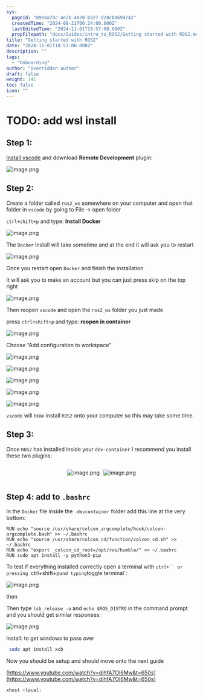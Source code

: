 ```yaml
---
sys:
  pageId: "89e0a78c-4e2b-4070-b327-d28cb0694742"
  createdTime: "2024-08-21T00:24:00.000Z"
  lastEditedTime: "2024-11-01T18:57:00.000Z"
  propFilepath: "docs/Guides/intro_to_ROS2/Getting started with ROS2.md"
title: "Getting started with ROS2"
date: "2024-11-01T18:57:00.000Z"
description: ""
tags:
  - "Onboarding"
author: "Overridden author"
draft: false
weight: 141
toc: false
icon: ""
---
```


# TODO: add wsl install

## Step 1:

[Install vscode](https://code.visualstudio.com/download) and download **Remote Development** plugin:

![image.png](https://prod-files-secure.s3.us-west-2.amazonaws.com/d518164a-d88e-44d1-a4ee-3adb3bd8bce0/efb52993-1881-4a40-b95e-6f020334f022/image.png?X-Amz-Algorithm=AWS4-HMAC-SHA256&X-Amz-Content-Sha256=UNSIGNED-PAYLOAD&X-Amz-Credential=ASIAZI2LB466V6SKE7AX%2F20250216%2Fus-west-2%2Fs3%2Faws4_request&X-Amz-Date=20250216T200749Z&X-Amz-Expires=3600&X-Amz-Security-Token=IQoJb3JpZ2luX2VjEDwaCXVzLXdlc3QtMiJHMEUCICp7fuZthHhX3wEcsDUbutBWKe%2FRjmtwATVcg22%2F%2Bfj4AiEA%2FUH6rvqwMLv62vDtqXSUC2qt2QFPopw8h4pH%2FRA7GHcq%2FwMIZRAAGgw2Mzc0MjMxODM4MDUiDFW1GONXxRkxUxF1ICrcAwihrBPv7F0Z1Qykzpek9GMo%2FY2u1Eo4hMVMZY4HgGQRqN0Wyxry6LkmPhPngQ1WEG9j%2B1zEBoqxJ1WO7tI%2FeN2wtT%2BRplsmMLsbFk0OIEiV0o5zeyzfA9dOBBjdhZIljB7EKIe58TJlmiQSCDUb9s1%2Ba3%2FAlKk9d9yduJJOrQhyhxE9KtfwEGyek2m5PJlujPg%2BdpVoof8B5tBD9%2BbWRnT1hMmtahSOm6hpb9X3COHl9gXgskW7sbOFSepeD9br75hbelQr37B%2B7LHD7P%2FI38ZTsQYGsNXKDVAnQPKBF28IK4TlhzOiguKjkPpBUYGHFOFF7%2BwYqL22jxJ%2FBlMNg89JOIHp4g75BN%2BcLCStzdBhc%2B3lX1Le2PsnYsSeAvccoCywWvF%2BoHnTN0WhGZSYlJmr2CvhvZntv7IJlSQYdEj0Jfxxg3MOwigvrfFwRWOR9uMU0F%2FmGd0szGAkZS0iFCtkMYEIpOfrLJ9CYjlxoC5pA2%2FvwigSQCHO80y2zbEi5%2FOuxJRDfd43S8NqJWeyagwfjoWyMNnoFZ06K7u0Wmop6Y41gwNaW0d2aioKymCUS%2Bl2014NBhBCTNMnx9Yqb2TrsqRuqC%2FhFJegw0hhAuSgQWnlow9nhgRqoOaEMN%2BHyb0GOqUBB9VE3GM953bGubgyTgyJvybY4iq5BKwcESB9tRx6d9nEJWf0yhq8q7OU7n7UyGvvJo%2BlvHn%2BrwFHkBZ1So1oak0BqSJ1ic%2BLt14XqM5wDvLpKNq3tPP%2B9oSEl8QS0NpNVywgbWRi3FHGDIeWDRXIeEIrKNV7ofJK35es7gHikvXl0TIo2hoVZObJtwGILmv%2FfrFe5ja4u0hvVWVbp%2B%2B590hiqNms&X-Amz-Signature=d9eed87631e827f48b2e5200da5dcb7d2e85338c213719462aed5989e1bb3fdc&X-Amz-SignedHeaders=host&x-id=GetObject)

## Step 2:

Create a folder called `ros2_ws` somewhere on your computer and open that folder in `vscode` by going to File → open folder 

`ctrl+shift+p` and type: **Install Docker**

![image.png](https://prod-files-secure.s3.us-west-2.amazonaws.com/d518164a-d88e-44d1-a4ee-3adb3bd8bce0/2269dc0e-1cd5-47ff-bceb-c04ad9b2eab0/image.png?X-Amz-Algorithm=AWS4-HMAC-SHA256&X-Amz-Content-Sha256=UNSIGNED-PAYLOAD&X-Amz-Credential=ASIAZI2LB466V6SKE7AX%2F20250216%2Fus-west-2%2Fs3%2Faws4_request&X-Amz-Date=20250216T200749Z&X-Amz-Expires=3600&X-Amz-Security-Token=IQoJb3JpZ2luX2VjEDwaCXVzLXdlc3QtMiJHMEUCICp7fuZthHhX3wEcsDUbutBWKe%2FRjmtwATVcg22%2F%2Bfj4AiEA%2FUH6rvqwMLv62vDtqXSUC2qt2QFPopw8h4pH%2FRA7GHcq%2FwMIZRAAGgw2Mzc0MjMxODM4MDUiDFW1GONXxRkxUxF1ICrcAwihrBPv7F0Z1Qykzpek9GMo%2FY2u1Eo4hMVMZY4HgGQRqN0Wyxry6LkmPhPngQ1WEG9j%2B1zEBoqxJ1WO7tI%2FeN2wtT%2BRplsmMLsbFk0OIEiV0o5zeyzfA9dOBBjdhZIljB7EKIe58TJlmiQSCDUb9s1%2Ba3%2FAlKk9d9yduJJOrQhyhxE9KtfwEGyek2m5PJlujPg%2BdpVoof8B5tBD9%2BbWRnT1hMmtahSOm6hpb9X3COHl9gXgskW7sbOFSepeD9br75hbelQr37B%2B7LHD7P%2FI38ZTsQYGsNXKDVAnQPKBF28IK4TlhzOiguKjkPpBUYGHFOFF7%2BwYqL22jxJ%2FBlMNg89JOIHp4g75BN%2BcLCStzdBhc%2B3lX1Le2PsnYsSeAvccoCywWvF%2BoHnTN0WhGZSYlJmr2CvhvZntv7IJlSQYdEj0Jfxxg3MOwigvrfFwRWOR9uMU0F%2FmGd0szGAkZS0iFCtkMYEIpOfrLJ9CYjlxoC5pA2%2FvwigSQCHO80y2zbEi5%2FOuxJRDfd43S8NqJWeyagwfjoWyMNnoFZ06K7u0Wmop6Y41gwNaW0d2aioKymCUS%2Bl2014NBhBCTNMnx9Yqb2TrsqRuqC%2FhFJegw0hhAuSgQWnlow9nhgRqoOaEMN%2BHyb0GOqUBB9VE3GM953bGubgyTgyJvybY4iq5BKwcESB9tRx6d9nEJWf0yhq8q7OU7n7UyGvvJo%2BlvHn%2BrwFHkBZ1So1oak0BqSJ1ic%2BLt14XqM5wDvLpKNq3tPP%2B9oSEl8QS0NpNVywgbWRi3FHGDIeWDRXIeEIrKNV7ofJK35es7gHikvXl0TIo2hoVZObJtwGILmv%2FfrFe5ja4u0hvVWVbp%2B%2B590hiqNms&X-Amz-Signature=e185d8e4b7b90057d3ac9ade43b7a532b9ae987faffe4b19c6558e501e0f9e8c&X-Amz-SignedHeaders=host&x-id=GetObject)

The `Docker` install will take sometime and at the end it will ask you to restart

![image.png](https://prod-files-secure.s3.us-west-2.amazonaws.com/d518164a-d88e-44d1-a4ee-3adb3bd8bce0/ed233f78-be33-4b1f-b89c-9c346c0e961e/image.png?X-Amz-Algorithm=AWS4-HMAC-SHA256&X-Amz-Content-Sha256=UNSIGNED-PAYLOAD&X-Amz-Credential=ASIAZI2LB466V6SKE7AX%2F20250216%2Fus-west-2%2Fs3%2Faws4_request&X-Amz-Date=20250216T200749Z&X-Amz-Expires=3600&X-Amz-Security-Token=IQoJb3JpZ2luX2VjEDwaCXVzLXdlc3QtMiJHMEUCICp7fuZthHhX3wEcsDUbutBWKe%2FRjmtwATVcg22%2F%2Bfj4AiEA%2FUH6rvqwMLv62vDtqXSUC2qt2QFPopw8h4pH%2FRA7GHcq%2FwMIZRAAGgw2Mzc0MjMxODM4MDUiDFW1GONXxRkxUxF1ICrcAwihrBPv7F0Z1Qykzpek9GMo%2FY2u1Eo4hMVMZY4HgGQRqN0Wyxry6LkmPhPngQ1WEG9j%2B1zEBoqxJ1WO7tI%2FeN2wtT%2BRplsmMLsbFk0OIEiV0o5zeyzfA9dOBBjdhZIljB7EKIe58TJlmiQSCDUb9s1%2Ba3%2FAlKk9d9yduJJOrQhyhxE9KtfwEGyek2m5PJlujPg%2BdpVoof8B5tBD9%2BbWRnT1hMmtahSOm6hpb9X3COHl9gXgskW7sbOFSepeD9br75hbelQr37B%2B7LHD7P%2FI38ZTsQYGsNXKDVAnQPKBF28IK4TlhzOiguKjkPpBUYGHFOFF7%2BwYqL22jxJ%2FBlMNg89JOIHp4g75BN%2BcLCStzdBhc%2B3lX1Le2PsnYsSeAvccoCywWvF%2BoHnTN0WhGZSYlJmr2CvhvZntv7IJlSQYdEj0Jfxxg3MOwigvrfFwRWOR9uMU0F%2FmGd0szGAkZS0iFCtkMYEIpOfrLJ9CYjlxoC5pA2%2FvwigSQCHO80y2zbEi5%2FOuxJRDfd43S8NqJWeyagwfjoWyMNnoFZ06K7u0Wmop6Y41gwNaW0d2aioKymCUS%2Bl2014NBhBCTNMnx9Yqb2TrsqRuqC%2FhFJegw0hhAuSgQWnlow9nhgRqoOaEMN%2BHyb0GOqUBB9VE3GM953bGubgyTgyJvybY4iq5BKwcESB9tRx6d9nEJWf0yhq8q7OU7n7UyGvvJo%2BlvHn%2BrwFHkBZ1So1oak0BqSJ1ic%2BLt14XqM5wDvLpKNq3tPP%2B9oSEl8QS0NpNVywgbWRi3FHGDIeWDRXIeEIrKNV7ofJK35es7gHikvXl0TIo2hoVZObJtwGILmv%2FfrFe5ja4u0hvVWVbp%2B%2B590hiqNms&X-Amz-Signature=cd9dee436cffb2108415b713d6d3b2bf9bd2ff859c04da4dc2cf45bf8a95bece&X-Amz-SignedHeaders=host&x-id=GetObject)

Once you restart open `Docker` and finish the installation

It will ask you to make an account but you can just press skip on the top right

![image.png](https://prod-files-secure.s3.us-west-2.amazonaws.com/d518164a-d88e-44d1-a4ee-3adb3bd8bce0/21010ad9-1659-4fd9-9f59-9932a09b2a3d/image.png?X-Amz-Algorithm=AWS4-HMAC-SHA256&X-Amz-Content-Sha256=UNSIGNED-PAYLOAD&X-Amz-Credential=ASIAZI2LB466V6SKE7AX%2F20250216%2Fus-west-2%2Fs3%2Faws4_request&X-Amz-Date=20250216T200749Z&X-Amz-Expires=3600&X-Amz-Security-Token=IQoJb3JpZ2luX2VjEDwaCXVzLXdlc3QtMiJHMEUCICp7fuZthHhX3wEcsDUbutBWKe%2FRjmtwATVcg22%2F%2Bfj4AiEA%2FUH6rvqwMLv62vDtqXSUC2qt2QFPopw8h4pH%2FRA7GHcq%2FwMIZRAAGgw2Mzc0MjMxODM4MDUiDFW1GONXxRkxUxF1ICrcAwihrBPv7F0Z1Qykzpek9GMo%2FY2u1Eo4hMVMZY4HgGQRqN0Wyxry6LkmPhPngQ1WEG9j%2B1zEBoqxJ1WO7tI%2FeN2wtT%2BRplsmMLsbFk0OIEiV0o5zeyzfA9dOBBjdhZIljB7EKIe58TJlmiQSCDUb9s1%2Ba3%2FAlKk9d9yduJJOrQhyhxE9KtfwEGyek2m5PJlujPg%2BdpVoof8B5tBD9%2BbWRnT1hMmtahSOm6hpb9X3COHl9gXgskW7sbOFSepeD9br75hbelQr37B%2B7LHD7P%2FI38ZTsQYGsNXKDVAnQPKBF28IK4TlhzOiguKjkPpBUYGHFOFF7%2BwYqL22jxJ%2FBlMNg89JOIHp4g75BN%2BcLCStzdBhc%2B3lX1Le2PsnYsSeAvccoCywWvF%2BoHnTN0WhGZSYlJmr2CvhvZntv7IJlSQYdEj0Jfxxg3MOwigvrfFwRWOR9uMU0F%2FmGd0szGAkZS0iFCtkMYEIpOfrLJ9CYjlxoC5pA2%2FvwigSQCHO80y2zbEi5%2FOuxJRDfd43S8NqJWeyagwfjoWyMNnoFZ06K7u0Wmop6Y41gwNaW0d2aioKymCUS%2Bl2014NBhBCTNMnx9Yqb2TrsqRuqC%2FhFJegw0hhAuSgQWnlow9nhgRqoOaEMN%2BHyb0GOqUBB9VE3GM953bGubgyTgyJvybY4iq5BKwcESB9tRx6d9nEJWf0yhq8q7OU7n7UyGvvJo%2BlvHn%2BrwFHkBZ1So1oak0BqSJ1ic%2BLt14XqM5wDvLpKNq3tPP%2B9oSEl8QS0NpNVywgbWRi3FHGDIeWDRXIeEIrKNV7ofJK35es7gHikvXl0TIo2hoVZObJtwGILmv%2FfrFe5ja4u0hvVWVbp%2B%2B590hiqNms&X-Amz-Signature=3f62fb7d3869ec2c1b6d1496e26a55b37c4c5079772f0770511f56628109621d&X-Amz-SignedHeaders=host&x-id=GetObject)

Then reopen `vscode` and open the `ros2_ws` folder you just made

press `ctrl+shift+p` and type: **reopen in container**

![image.png](https://prod-files-secure.s3.us-west-2.amazonaws.com/d518164a-d88e-44d1-a4ee-3adb3bd8bce0/4e93b8c2-41ad-488c-8095-c74205196118/image.png?X-Amz-Algorithm=AWS4-HMAC-SHA256&X-Amz-Content-Sha256=UNSIGNED-PAYLOAD&X-Amz-Credential=ASIAZI2LB466V6SKE7AX%2F20250216%2Fus-west-2%2Fs3%2Faws4_request&X-Amz-Date=20250216T200749Z&X-Amz-Expires=3600&X-Amz-Security-Token=IQoJb3JpZ2luX2VjEDwaCXVzLXdlc3QtMiJHMEUCICp7fuZthHhX3wEcsDUbutBWKe%2FRjmtwATVcg22%2F%2Bfj4AiEA%2FUH6rvqwMLv62vDtqXSUC2qt2QFPopw8h4pH%2FRA7GHcq%2FwMIZRAAGgw2Mzc0MjMxODM4MDUiDFW1GONXxRkxUxF1ICrcAwihrBPv7F0Z1Qykzpek9GMo%2FY2u1Eo4hMVMZY4HgGQRqN0Wyxry6LkmPhPngQ1WEG9j%2B1zEBoqxJ1WO7tI%2FeN2wtT%2BRplsmMLsbFk0OIEiV0o5zeyzfA9dOBBjdhZIljB7EKIe58TJlmiQSCDUb9s1%2Ba3%2FAlKk9d9yduJJOrQhyhxE9KtfwEGyek2m5PJlujPg%2BdpVoof8B5tBD9%2BbWRnT1hMmtahSOm6hpb9X3COHl9gXgskW7sbOFSepeD9br75hbelQr37B%2B7LHD7P%2FI38ZTsQYGsNXKDVAnQPKBF28IK4TlhzOiguKjkPpBUYGHFOFF7%2BwYqL22jxJ%2FBlMNg89JOIHp4g75BN%2BcLCStzdBhc%2B3lX1Le2PsnYsSeAvccoCywWvF%2BoHnTN0WhGZSYlJmr2CvhvZntv7IJlSQYdEj0Jfxxg3MOwigvrfFwRWOR9uMU0F%2FmGd0szGAkZS0iFCtkMYEIpOfrLJ9CYjlxoC5pA2%2FvwigSQCHO80y2zbEi5%2FOuxJRDfd43S8NqJWeyagwfjoWyMNnoFZ06K7u0Wmop6Y41gwNaW0d2aioKymCUS%2Bl2014NBhBCTNMnx9Yqb2TrsqRuqC%2FhFJegw0hhAuSgQWnlow9nhgRqoOaEMN%2BHyb0GOqUBB9VE3GM953bGubgyTgyJvybY4iq5BKwcESB9tRx6d9nEJWf0yhq8q7OU7n7UyGvvJo%2BlvHn%2BrwFHkBZ1So1oak0BqSJ1ic%2BLt14XqM5wDvLpKNq3tPP%2B9oSEl8QS0NpNVywgbWRi3FHGDIeWDRXIeEIrKNV7ofJK35es7gHikvXl0TIo2hoVZObJtwGILmv%2FfrFe5ja4u0hvVWVbp%2B%2B590hiqNms&X-Amz-Signature=c6ac126b7961de9667ad2ac60092ff93830cfd33636ae60bedef3ba38e3d7f3e&X-Amz-SignedHeaders=host&x-id=GetObject)

Choose “Add configuration to workspace”

![image.png](https://prod-files-secure.s3.us-west-2.amazonaws.com/d518164a-d88e-44d1-a4ee-3adb3bd8bce0/9560b282-5060-4989-ba37-97e7b2c22476/image.png?X-Amz-Algorithm=AWS4-HMAC-SHA256&X-Amz-Content-Sha256=UNSIGNED-PAYLOAD&X-Amz-Credential=ASIAZI2LB466V6SKE7AX%2F20250216%2Fus-west-2%2Fs3%2Faws4_request&X-Amz-Date=20250216T200749Z&X-Amz-Expires=3600&X-Amz-Security-Token=IQoJb3JpZ2luX2VjEDwaCXVzLXdlc3QtMiJHMEUCICp7fuZthHhX3wEcsDUbutBWKe%2FRjmtwATVcg22%2F%2Bfj4AiEA%2FUH6rvqwMLv62vDtqXSUC2qt2QFPopw8h4pH%2FRA7GHcq%2FwMIZRAAGgw2Mzc0MjMxODM4MDUiDFW1GONXxRkxUxF1ICrcAwihrBPv7F0Z1Qykzpek9GMo%2FY2u1Eo4hMVMZY4HgGQRqN0Wyxry6LkmPhPngQ1WEG9j%2B1zEBoqxJ1WO7tI%2FeN2wtT%2BRplsmMLsbFk0OIEiV0o5zeyzfA9dOBBjdhZIljB7EKIe58TJlmiQSCDUb9s1%2Ba3%2FAlKk9d9yduJJOrQhyhxE9KtfwEGyek2m5PJlujPg%2BdpVoof8B5tBD9%2BbWRnT1hMmtahSOm6hpb9X3COHl9gXgskW7sbOFSepeD9br75hbelQr37B%2B7LHD7P%2FI38ZTsQYGsNXKDVAnQPKBF28IK4TlhzOiguKjkPpBUYGHFOFF7%2BwYqL22jxJ%2FBlMNg89JOIHp4g75BN%2BcLCStzdBhc%2B3lX1Le2PsnYsSeAvccoCywWvF%2BoHnTN0WhGZSYlJmr2CvhvZntv7IJlSQYdEj0Jfxxg3MOwigvrfFwRWOR9uMU0F%2FmGd0szGAkZS0iFCtkMYEIpOfrLJ9CYjlxoC5pA2%2FvwigSQCHO80y2zbEi5%2FOuxJRDfd43S8NqJWeyagwfjoWyMNnoFZ06K7u0Wmop6Y41gwNaW0d2aioKymCUS%2Bl2014NBhBCTNMnx9Yqb2TrsqRuqC%2FhFJegw0hhAuSgQWnlow9nhgRqoOaEMN%2BHyb0GOqUBB9VE3GM953bGubgyTgyJvybY4iq5BKwcESB9tRx6d9nEJWf0yhq8q7OU7n7UyGvvJo%2BlvHn%2BrwFHkBZ1So1oak0BqSJ1ic%2BLt14XqM5wDvLpKNq3tPP%2B9oSEl8QS0NpNVywgbWRi3FHGDIeWDRXIeEIrKNV7ofJK35es7gHikvXl0TIo2hoVZObJtwGILmv%2FfrFe5ja4u0hvVWVbp%2B%2B590hiqNms&X-Amz-Signature=91a33c0d95770b12919b2f48751360a7ce0d9bff0730e839c1bb1ba477e60c90&X-Amz-SignedHeaders=host&x-id=GetObject)

![image.png](https://prod-files-secure.s3.us-west-2.amazonaws.com/d518164a-d88e-44d1-a4ee-3adb3bd8bce0/2ee63f81-886b-48e8-a553-dc6e5eac99e4/image.png?X-Amz-Algorithm=AWS4-HMAC-SHA256&X-Amz-Content-Sha256=UNSIGNED-PAYLOAD&X-Amz-Credential=ASIAZI2LB466V6SKE7AX%2F20250216%2Fus-west-2%2Fs3%2Faws4_request&X-Amz-Date=20250216T200749Z&X-Amz-Expires=3600&X-Amz-Security-Token=IQoJb3JpZ2luX2VjEDwaCXVzLXdlc3QtMiJHMEUCICp7fuZthHhX3wEcsDUbutBWKe%2FRjmtwATVcg22%2F%2Bfj4AiEA%2FUH6rvqwMLv62vDtqXSUC2qt2QFPopw8h4pH%2FRA7GHcq%2FwMIZRAAGgw2Mzc0MjMxODM4MDUiDFW1GONXxRkxUxF1ICrcAwihrBPv7F0Z1Qykzpek9GMo%2FY2u1Eo4hMVMZY4HgGQRqN0Wyxry6LkmPhPngQ1WEG9j%2B1zEBoqxJ1WO7tI%2FeN2wtT%2BRplsmMLsbFk0OIEiV0o5zeyzfA9dOBBjdhZIljB7EKIe58TJlmiQSCDUb9s1%2Ba3%2FAlKk9d9yduJJOrQhyhxE9KtfwEGyek2m5PJlujPg%2BdpVoof8B5tBD9%2BbWRnT1hMmtahSOm6hpb9X3COHl9gXgskW7sbOFSepeD9br75hbelQr37B%2B7LHD7P%2FI38ZTsQYGsNXKDVAnQPKBF28IK4TlhzOiguKjkPpBUYGHFOFF7%2BwYqL22jxJ%2FBlMNg89JOIHp4g75BN%2BcLCStzdBhc%2B3lX1Le2PsnYsSeAvccoCywWvF%2BoHnTN0WhGZSYlJmr2CvhvZntv7IJlSQYdEj0Jfxxg3MOwigvrfFwRWOR9uMU0F%2FmGd0szGAkZS0iFCtkMYEIpOfrLJ9CYjlxoC5pA2%2FvwigSQCHO80y2zbEi5%2FOuxJRDfd43S8NqJWeyagwfjoWyMNnoFZ06K7u0Wmop6Y41gwNaW0d2aioKymCUS%2Bl2014NBhBCTNMnx9Yqb2TrsqRuqC%2FhFJegw0hhAuSgQWnlow9nhgRqoOaEMN%2BHyb0GOqUBB9VE3GM953bGubgyTgyJvybY4iq5BKwcESB9tRx6d9nEJWf0yhq8q7OU7n7UyGvvJo%2BlvHn%2BrwFHkBZ1So1oak0BqSJ1ic%2BLt14XqM5wDvLpKNq3tPP%2B9oSEl8QS0NpNVywgbWRi3FHGDIeWDRXIeEIrKNV7ofJK35es7gHikvXl0TIo2hoVZObJtwGILmv%2FfrFe5ja4u0hvVWVbp%2B%2B590hiqNms&X-Amz-Signature=33ed710b83cdcc24fa430ea91ccf211f18acc259f63b76f152ca74b76becd2ff&X-Amz-SignedHeaders=host&x-id=GetObject)

![image.png](https://prod-files-secure.s3.us-west-2.amazonaws.com/d518164a-d88e-44d1-a4ee-3adb3bd8bce0/ae1580b2-b048-407e-aed9-b584224a7a04/image.png?X-Amz-Algorithm=AWS4-HMAC-SHA256&X-Amz-Content-Sha256=UNSIGNED-PAYLOAD&X-Amz-Credential=ASIAZI2LB466V6SKE7AX%2F20250216%2Fus-west-2%2Fs3%2Faws4_request&X-Amz-Date=20250216T200749Z&X-Amz-Expires=3600&X-Amz-Security-Token=IQoJb3JpZ2luX2VjEDwaCXVzLXdlc3QtMiJHMEUCICp7fuZthHhX3wEcsDUbutBWKe%2FRjmtwATVcg22%2F%2Bfj4AiEA%2FUH6rvqwMLv62vDtqXSUC2qt2QFPopw8h4pH%2FRA7GHcq%2FwMIZRAAGgw2Mzc0MjMxODM4MDUiDFW1GONXxRkxUxF1ICrcAwihrBPv7F0Z1Qykzpek9GMo%2FY2u1Eo4hMVMZY4HgGQRqN0Wyxry6LkmPhPngQ1WEG9j%2B1zEBoqxJ1WO7tI%2FeN2wtT%2BRplsmMLsbFk0OIEiV0o5zeyzfA9dOBBjdhZIljB7EKIe58TJlmiQSCDUb9s1%2Ba3%2FAlKk9d9yduJJOrQhyhxE9KtfwEGyek2m5PJlujPg%2BdpVoof8B5tBD9%2BbWRnT1hMmtahSOm6hpb9X3COHl9gXgskW7sbOFSepeD9br75hbelQr37B%2B7LHD7P%2FI38ZTsQYGsNXKDVAnQPKBF28IK4TlhzOiguKjkPpBUYGHFOFF7%2BwYqL22jxJ%2FBlMNg89JOIHp4g75BN%2BcLCStzdBhc%2B3lX1Le2PsnYsSeAvccoCywWvF%2BoHnTN0WhGZSYlJmr2CvhvZntv7IJlSQYdEj0Jfxxg3MOwigvrfFwRWOR9uMU0F%2FmGd0szGAkZS0iFCtkMYEIpOfrLJ9CYjlxoC5pA2%2FvwigSQCHO80y2zbEi5%2FOuxJRDfd43S8NqJWeyagwfjoWyMNnoFZ06K7u0Wmop6Y41gwNaW0d2aioKymCUS%2Bl2014NBhBCTNMnx9Yqb2TrsqRuqC%2FhFJegw0hhAuSgQWnlow9nhgRqoOaEMN%2BHyb0GOqUBB9VE3GM953bGubgyTgyJvybY4iq5BKwcESB9tRx6d9nEJWf0yhq8q7OU7n7UyGvvJo%2BlvHn%2BrwFHkBZ1So1oak0BqSJ1ic%2BLt14XqM5wDvLpKNq3tPP%2B9oSEl8QS0NpNVywgbWRi3FHGDIeWDRXIeEIrKNV7ofJK35es7gHikvXl0TIo2hoVZObJtwGILmv%2FfrFe5ja4u0hvVWVbp%2B%2B590hiqNms&X-Amz-Signature=16e89fa1f83e1c39c8ebed9d290b2eee7796e6a27e79e00a95e58b7450f289d2&X-Amz-SignedHeaders=host&x-id=GetObject)

![image.png](https://prod-files-secure.s3.us-west-2.amazonaws.com/d518164a-d88e-44d1-a4ee-3adb3bd8bce0/53255b28-f75e-430f-b9e3-c0ac8577e42b/image.png?X-Amz-Algorithm=AWS4-HMAC-SHA256&X-Amz-Content-Sha256=UNSIGNED-PAYLOAD&X-Amz-Credential=ASIAZI2LB466V6SKE7AX%2F20250216%2Fus-west-2%2Fs3%2Faws4_request&X-Amz-Date=20250216T200749Z&X-Amz-Expires=3600&X-Amz-Security-Token=IQoJb3JpZ2luX2VjEDwaCXVzLXdlc3QtMiJHMEUCICp7fuZthHhX3wEcsDUbutBWKe%2FRjmtwATVcg22%2F%2Bfj4AiEA%2FUH6rvqwMLv62vDtqXSUC2qt2QFPopw8h4pH%2FRA7GHcq%2FwMIZRAAGgw2Mzc0MjMxODM4MDUiDFW1GONXxRkxUxF1ICrcAwihrBPv7F0Z1Qykzpek9GMo%2FY2u1Eo4hMVMZY4HgGQRqN0Wyxry6LkmPhPngQ1WEG9j%2B1zEBoqxJ1WO7tI%2FeN2wtT%2BRplsmMLsbFk0OIEiV0o5zeyzfA9dOBBjdhZIljB7EKIe58TJlmiQSCDUb9s1%2Ba3%2FAlKk9d9yduJJOrQhyhxE9KtfwEGyek2m5PJlujPg%2BdpVoof8B5tBD9%2BbWRnT1hMmtahSOm6hpb9X3COHl9gXgskW7sbOFSepeD9br75hbelQr37B%2B7LHD7P%2FI38ZTsQYGsNXKDVAnQPKBF28IK4TlhzOiguKjkPpBUYGHFOFF7%2BwYqL22jxJ%2FBlMNg89JOIHp4g75BN%2BcLCStzdBhc%2B3lX1Le2PsnYsSeAvccoCywWvF%2BoHnTN0WhGZSYlJmr2CvhvZntv7IJlSQYdEj0Jfxxg3MOwigvrfFwRWOR9uMU0F%2FmGd0szGAkZS0iFCtkMYEIpOfrLJ9CYjlxoC5pA2%2FvwigSQCHO80y2zbEi5%2FOuxJRDfd43S8NqJWeyagwfjoWyMNnoFZ06K7u0Wmop6Y41gwNaW0d2aioKymCUS%2Bl2014NBhBCTNMnx9Yqb2TrsqRuqC%2FhFJegw0hhAuSgQWnlow9nhgRqoOaEMN%2BHyb0GOqUBB9VE3GM953bGubgyTgyJvybY4iq5BKwcESB9tRx6d9nEJWf0yhq8q7OU7n7UyGvvJo%2BlvHn%2BrwFHkBZ1So1oak0BqSJ1ic%2BLt14XqM5wDvLpKNq3tPP%2B9oSEl8QS0NpNVywgbWRi3FHGDIeWDRXIeEIrKNV7ofJK35es7gHikvXl0TIo2hoVZObJtwGILmv%2FfrFe5ja4u0hvVWVbp%2B%2B590hiqNms&X-Amz-Signature=a842ca50a85fc611c1c5b4c6363815d9ebe8ed0a7309d8607e7e4e9711ec3f9b&X-Amz-SignedHeaders=host&x-id=GetObject)

![image.png](https://prod-files-secure.s3.us-west-2.amazonaws.com/d518164a-d88e-44d1-a4ee-3adb3bd8bce0/7c562767-5af9-4ffb-97d1-327bcdf4ee00/image.png?X-Amz-Algorithm=AWS4-HMAC-SHA256&X-Amz-Content-Sha256=UNSIGNED-PAYLOAD&X-Amz-Credential=ASIAZI2LB466V6SKE7AX%2F20250216%2Fus-west-2%2Fs3%2Faws4_request&X-Amz-Date=20250216T200749Z&X-Amz-Expires=3600&X-Amz-Security-Token=IQoJb3JpZ2luX2VjEDwaCXVzLXdlc3QtMiJHMEUCICp7fuZthHhX3wEcsDUbutBWKe%2FRjmtwATVcg22%2F%2Bfj4AiEA%2FUH6rvqwMLv62vDtqXSUC2qt2QFPopw8h4pH%2FRA7GHcq%2FwMIZRAAGgw2Mzc0MjMxODM4MDUiDFW1GONXxRkxUxF1ICrcAwihrBPv7F0Z1Qykzpek9GMo%2FY2u1Eo4hMVMZY4HgGQRqN0Wyxry6LkmPhPngQ1WEG9j%2B1zEBoqxJ1WO7tI%2FeN2wtT%2BRplsmMLsbFk0OIEiV0o5zeyzfA9dOBBjdhZIljB7EKIe58TJlmiQSCDUb9s1%2Ba3%2FAlKk9d9yduJJOrQhyhxE9KtfwEGyek2m5PJlujPg%2BdpVoof8B5tBD9%2BbWRnT1hMmtahSOm6hpb9X3COHl9gXgskW7sbOFSepeD9br75hbelQr37B%2B7LHD7P%2FI38ZTsQYGsNXKDVAnQPKBF28IK4TlhzOiguKjkPpBUYGHFOFF7%2BwYqL22jxJ%2FBlMNg89JOIHp4g75BN%2BcLCStzdBhc%2B3lX1Le2PsnYsSeAvccoCywWvF%2BoHnTN0WhGZSYlJmr2CvhvZntv7IJlSQYdEj0Jfxxg3MOwigvrfFwRWOR9uMU0F%2FmGd0szGAkZS0iFCtkMYEIpOfrLJ9CYjlxoC5pA2%2FvwigSQCHO80y2zbEi5%2FOuxJRDfd43S8NqJWeyagwfjoWyMNnoFZ06K7u0Wmop6Y41gwNaW0d2aioKymCUS%2Bl2014NBhBCTNMnx9Yqb2TrsqRuqC%2FhFJegw0hhAuSgQWnlow9nhgRqoOaEMN%2BHyb0GOqUBB9VE3GM953bGubgyTgyJvybY4iq5BKwcESB9tRx6d9nEJWf0yhq8q7OU7n7UyGvvJo%2BlvHn%2BrwFHkBZ1So1oak0BqSJ1ic%2BLt14XqM5wDvLpKNq3tPP%2B9oSEl8QS0NpNVywgbWRi3FHGDIeWDRXIeEIrKNV7ofJK35es7gHikvXl0TIo2hoVZObJtwGILmv%2FfrFe5ja4u0hvVWVbp%2B%2B590hiqNms&X-Amz-Signature=24765cf008367e43224a2ba1563bdcf08187b743b1338ccc482d9fde7f342eb5&X-Amz-SignedHeaders=host&x-id=GetObject)

`vscode` will now install `ROS2` onto your computer so this may take some time.

## Step 3:

Once `ROS2` has installed inside your `dev-container` I recommend you install these two plugins:

<div style="display: flex;flex-direction: row; column-gap:10px; max-width: 630px;justify-content: center;">
<div>

![image.png](https://prod-files-secure.s3.us-west-2.amazonaws.com/d518164a-d88e-44d1-a4ee-3adb3bd8bce0/3fc3d550-5a54-4ba1-ba6b-faa01cdb7369/image.png?X-Amz-Algorithm=AWS4-HMAC-SHA256&X-Amz-Content-Sha256=UNSIGNED-PAYLOAD&X-Amz-Credential=ASIAZI2LB4663ELEX22J%2F20250216%2Fus-west-2%2Fs3%2Faws4_request&X-Amz-Date=20250216T200754Z&X-Amz-Expires=3600&X-Amz-Security-Token=IQoJb3JpZ2luX2VjEDwaCXVzLXdlc3QtMiJHMEUCIDU7Fpzq%2Fnw%2FdjaH4O7dIGokpww%2FKx4CJfZvrrQA1JktAiEAwKeONld0w9pc4RPnuupvcmcLh9D1hU00A50yyvF4R58q%2FwMIZRAAGgw2Mzc0MjMxODM4MDUiDFMBSbS0c%2F83xwy%2FzircA%2FOL3pDf14neYwSa1%2B0pl4P36V%2FKhEDsXSH1EOUcRrLUVCzNbYwfCz3l3k7oUu9oNA7lfqwoOdwZcfIhATcPC92XyQRfCNB9bLVeSCo7F4YL2TdASkblB20lD%2FYHCyxxPKFVvjxZKaNx%2Bo%2B5Ahr%2BwhjkvGmilbAuWU7FXoQXUjih6gsh9qOL0mLKFJrKhQv6W2RrQDYFnZmqccnqP9E%2B6AxAhe0MreLJCu0P4tttAYD5QAfcw9O7n%2BIPWcvkLWvJbXZXFgz9L72rcDCHRCeqMKjk1NdUs%2BaHSZyOGvck%2BMcfijTkYCDjPrSz8sqzfcb8Dcu1YE3GbXFwvfem6fX%2FbQvND4N5%2B1PGaqWBvq6Z1MZENLgMky18JeaoSfuV3zPF6qsPkUimEk93ILATiuP2Z7Xj22JJnZMeL6QWqc7En5FKwelu8O0huFEDWNdxfYtM43Q6nEpajSdoulPjYkTs7fT8KToTcH0zGQ4ZNYw8aroNu%2Fv8JEoNVaTBwEMhPKDy%2BKewYLFwObIxW9XIZxSxvBBf0phGXgtEmLvs5Yj%2Bn5nd2BzMExKW6srgY2p%2FV004KsbR%2FdBvArJTUNGvZ72J4azMHOOi%2B622qtpjHgVqiHCRQW99a1cQnKvFisD%2FMIOIyb0GOqUBHG4p3nxvjM2yrGCd8rIlg8XeW%2Bjl%2BJDoiLs32nG0XpC3pl%2BqyBG3Dz%2FmbUNBLtpnAtJR5RKSXDXSjpS8FKuLDRq6iIf9meN%2FM6mxpJda1LVP1%2FulNRUkKXqfjFPIikqFwgNRRnvW%2FPPtx5Oy4y89Epuf4eK9CR4W2lZKTAoBBrv3pCua6LITK%2BE2VZf9N4sSPTIylQ3kh84Bohvsi2vgKMq97wLh&X-Amz-Signature=73d7f1d75e0722d24fc3e1501d8c2a5e958c99ff1f63a82b0a61ce3519a28d7e&X-Amz-SignedHeaders=host&x-id=GetObject)

</div>
<div>

![image.png](https://prod-files-secure.s3.us-west-2.amazonaws.com/d518164a-d88e-44d1-a4ee-3adb3bd8bce0/d994cc66-13c2-4093-a5a3-f84cf4601a82/image.png?X-Amz-Algorithm=AWS4-HMAC-SHA256&X-Amz-Content-Sha256=UNSIGNED-PAYLOAD&X-Amz-Credential=ASIAZI2LB466TWTLUEYU%2F20250216%2Fus-west-2%2Fs3%2Faws4_request&X-Amz-Date=20250216T200754Z&X-Amz-Expires=3600&X-Amz-Security-Token=IQoJb3JpZ2luX2VjEDwaCXVzLXdlc3QtMiJGMEQCIBKA%2F6VEDUHEvKAC4t4PeS91DdoEapZffCfFg4WRkKy%2FAiABwJ%2FKbkiqhP8eHT7psbMLLYUE%2FXuKVEHynftAV1GN0yr%2FAwhlEAAaDDYzNzQyMzE4MzgwNSIMtZ4F419Gp%2BkjwUIdKtwDtrPyzKesG6lrO3VSJoezzfG1EyLobHuo0B9a%2FXnisg0jOSrm510I9EbId8wF0veYPKr8xqdRKoXqqjSNTTp8O4DuovUn8cX%2BDip9Rzg8eyMDt4zJLeSbV0dsX%2FE%2FXSshtlD307zZ37VVZjbFwqDb6ULRXhGJtAKlaY38Th%2BzH%2FcajGENgPo9bA6ZCtBJTePw0vIq74gg7jY5ozRKuSZau6OioMdVoaJNV3h5bzjQPS4ZwiQYxGOBSoZEB49zzZEkSdPselIMUzZU2Pl9iqmsynstWtJedUnQR6O4XMcTPTkQxPBnFWNgT1myIUGB8buLkGy8iWoN1emoujApYGAAWYJitzvIM3GnINNesaySyXv2fkW0ZkezglXLKkPiwcY5FOMUzngtQXHSQjt7Hrke2t0b%2FZB4oncWMmnQ6W9mjKVdbwDkdYUnYuBB1xl%2FJKJTEmNvURMM7iJKtZ2JACY01c5llOWlpzPjUKqEIBuBTTgQsjLfwnexbU%2FfvPjUjtKJLDrjdN9i5t6AYz74nWARFETvTYvaeoWjPGOtYx%2FNKUP%2BLmFiTvEEU3sOe5Il0gTMAs0fqS1gl%2F1S3rXJf190Z58GsHLY8c7jHW%2FjCy82%2Foo9VIigworXF1C%2B6G4w5YfJvQY6pgGU0ZVaYRU%2B4eDit3k%2BGbuoWabYGI1rmeSrKUdP4RrnKmcAk8a7Nnnu8d9SHn8h9uwpGyjNujPRxF1aNqa7yr934UWa2x5ytwZJvplDyggRA633ER7qTZj9RK6lVZhrW%2F9Y6SR7n4wgiqzVZrkr3K8GcT%2BCOi3sTebQFLBd3TAN12B3cNmUABOH5cK%2FQqbtKubp1EOzdaTnCWnga3tfSDK2BPPiFyUN&X-Amz-Signature=9decade7b04fac5e5eb2bdaffd33c514f6ddd88b2a0070fdd39cbfb22dade9b0&X-Amz-SignedHeaders=host&x-id=GetObject)

</div>
</div>

## Step 4: add to `.bashrc`

In the `Docker` file inside the `.devcontainer` folder add this line at the very bottom: 

```docker
RUN echo "source /usr/share/colcon_argcomplete/hook/colcon-argcomplete.bash" >> ~/.bashrc
RUN echo "source /usr/share/colcon_cd/function/colcon_cd.sh" >> ~/.bashrc
RUN echo "export _colcon_cd_root=/opt/ros/humble/" >> ~/.bashrc
RUN sudo apt install -y python3-pip 
```

To test if everything installed correctly open a terminal with `ctrl+`` or pressing `ctrl+shift+p` and typing `toggle terminal`:

![image.png](https://prod-files-secure.s3.us-west-2.amazonaws.com/d518164a-d88e-44d1-a4ee-3adb3bd8bce0/6a4943d8-b04e-4c02-9a58-775f3384d1a5/image.png?X-Amz-Algorithm=AWS4-HMAC-SHA256&X-Amz-Content-Sha256=UNSIGNED-PAYLOAD&X-Amz-Credential=ASIAZI2LB466V6SKE7AX%2F20250216%2Fus-west-2%2Fs3%2Faws4_request&X-Amz-Date=20250216T200749Z&X-Amz-Expires=3600&X-Amz-Security-Token=IQoJb3JpZ2luX2VjEDwaCXVzLXdlc3QtMiJHMEUCICp7fuZthHhX3wEcsDUbutBWKe%2FRjmtwATVcg22%2F%2Bfj4AiEA%2FUH6rvqwMLv62vDtqXSUC2qt2QFPopw8h4pH%2FRA7GHcq%2FwMIZRAAGgw2Mzc0MjMxODM4MDUiDFW1GONXxRkxUxF1ICrcAwihrBPv7F0Z1Qykzpek9GMo%2FY2u1Eo4hMVMZY4HgGQRqN0Wyxry6LkmPhPngQ1WEG9j%2B1zEBoqxJ1WO7tI%2FeN2wtT%2BRplsmMLsbFk0OIEiV0o5zeyzfA9dOBBjdhZIljB7EKIe58TJlmiQSCDUb9s1%2Ba3%2FAlKk9d9yduJJOrQhyhxE9KtfwEGyek2m5PJlujPg%2BdpVoof8B5tBD9%2BbWRnT1hMmtahSOm6hpb9X3COHl9gXgskW7sbOFSepeD9br75hbelQr37B%2B7LHD7P%2FI38ZTsQYGsNXKDVAnQPKBF28IK4TlhzOiguKjkPpBUYGHFOFF7%2BwYqL22jxJ%2FBlMNg89JOIHp4g75BN%2BcLCStzdBhc%2B3lX1Le2PsnYsSeAvccoCywWvF%2BoHnTN0WhGZSYlJmr2CvhvZntv7IJlSQYdEj0Jfxxg3MOwigvrfFwRWOR9uMU0F%2FmGd0szGAkZS0iFCtkMYEIpOfrLJ9CYjlxoC5pA2%2FvwigSQCHO80y2zbEi5%2FOuxJRDfd43S8NqJWeyagwfjoWyMNnoFZ06K7u0Wmop6Y41gwNaW0d2aioKymCUS%2Bl2014NBhBCTNMnx9Yqb2TrsqRuqC%2FhFJegw0hhAuSgQWnlow9nhgRqoOaEMN%2BHyb0GOqUBB9VE3GM953bGubgyTgyJvybY4iq5BKwcESB9tRx6d9nEJWf0yhq8q7OU7n7UyGvvJo%2BlvHn%2BrwFHkBZ1So1oak0BqSJ1ic%2BLt14XqM5wDvLpKNq3tPP%2B9oSEl8QS0NpNVywgbWRi3FHGDIeWDRXIeEIrKNV7ofJK35es7gHikvXl0TIo2hoVZObJtwGILmv%2FfrFe5ja4u0hvVWVbp%2B%2B590hiqNms&X-Amz-Signature=9f5114329b781ab7a748f880530d1525c522da077473702a070d0c806fb9b511&X-Amz-SignedHeaders=host&x-id=GetObject)

then 

Then type `lsb_release -a` and `echo $ROS_DISTRO` in the command prompt and you should get similar responses:

![image.png](https://prod-files-secure.s3.us-west-2.amazonaws.com/d518164a-d88e-44d1-a4ee-3adb3bd8bce0/3e635dec-a805-4e85-8b9e-d000e5b71a4e/image.png?X-Amz-Algorithm=AWS4-HMAC-SHA256&X-Amz-Content-Sha256=UNSIGNED-PAYLOAD&X-Amz-Credential=ASIAZI2LB466V6SKE7AX%2F20250216%2Fus-west-2%2Fs3%2Faws4_request&X-Amz-Date=20250216T200750Z&X-Amz-Expires=3600&X-Amz-Security-Token=IQoJb3JpZ2luX2VjEDwaCXVzLXdlc3QtMiJHMEUCICp7fuZthHhX3wEcsDUbutBWKe%2FRjmtwATVcg22%2F%2Bfj4AiEA%2FUH6rvqwMLv62vDtqXSUC2qt2QFPopw8h4pH%2FRA7GHcq%2FwMIZRAAGgw2Mzc0MjMxODM4MDUiDFW1GONXxRkxUxF1ICrcAwihrBPv7F0Z1Qykzpek9GMo%2FY2u1Eo4hMVMZY4HgGQRqN0Wyxry6LkmPhPngQ1WEG9j%2B1zEBoqxJ1WO7tI%2FeN2wtT%2BRplsmMLsbFk0OIEiV0o5zeyzfA9dOBBjdhZIljB7EKIe58TJlmiQSCDUb9s1%2Ba3%2FAlKk9d9yduJJOrQhyhxE9KtfwEGyek2m5PJlujPg%2BdpVoof8B5tBD9%2BbWRnT1hMmtahSOm6hpb9X3COHl9gXgskW7sbOFSepeD9br75hbelQr37B%2B7LHD7P%2FI38ZTsQYGsNXKDVAnQPKBF28IK4TlhzOiguKjkPpBUYGHFOFF7%2BwYqL22jxJ%2FBlMNg89JOIHp4g75BN%2BcLCStzdBhc%2B3lX1Le2PsnYsSeAvccoCywWvF%2BoHnTN0WhGZSYlJmr2CvhvZntv7IJlSQYdEj0Jfxxg3MOwigvrfFwRWOR9uMU0F%2FmGd0szGAkZS0iFCtkMYEIpOfrLJ9CYjlxoC5pA2%2FvwigSQCHO80y2zbEi5%2FOuxJRDfd43S8NqJWeyagwfjoWyMNnoFZ06K7u0Wmop6Y41gwNaW0d2aioKymCUS%2Bl2014NBhBCTNMnx9Yqb2TrsqRuqC%2FhFJegw0hhAuSgQWnlow9nhgRqoOaEMN%2BHyb0GOqUBB9VE3GM953bGubgyTgyJvybY4iq5BKwcESB9tRx6d9nEJWf0yhq8q7OU7n7UyGvvJo%2BlvHn%2BrwFHkBZ1So1oak0BqSJ1ic%2BLt14XqM5wDvLpKNq3tPP%2B9oSEl8QS0NpNVywgbWRi3FHGDIeWDRXIeEIrKNV7ofJK35es7gHikvXl0TIo2hoVZObJtwGILmv%2FfrFe5ja4u0hvVWVbp%2B%2B590hiqNms&X-Amz-Signature=75d248156f9a364fd600fe0c35de666a8f7034648f0d5dcb535cf3e98f823e4d&X-Amz-SignedHeaders=host&x-id=GetObject)

Install:  to get windows to pass over

```bash
 sudo apt install xcb
```

Now you should be setup and should move onto the next guide 

[https://www.youtube.com/watch?v=dihfA7Ol6Mw&t=650s](https://www.youtube.com/watch?v=dihfA7Ol6Mw&t=650s)

```python
xhost +local:
```
